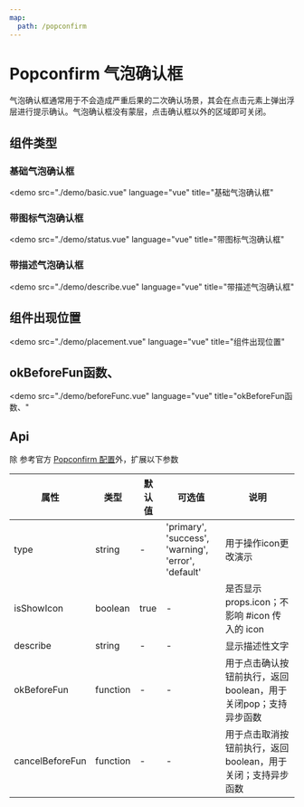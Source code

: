 ```yaml
---
map:
  path: /popconfirm
---
```


# Popconfirm 气泡确认框

气泡确认框通常用于不会造成严重后果的二次确认场景，其会在点击元素上弹出浮层进行提示确认。气泡确认框没有蒙层，点击确认框以外的区域即可关闭。

## 组件类型

### 基础气泡确认框

<demo src="./demo/basic.vue"
  language="vue"
  title="基础气泡确认框"
  >
</demo>

### 带图标气泡确认框

<demo src="./demo/status.vue"
  language="vue"
  title="带图标气泡确认框"
  >
</demo>

### 带描述气泡确认框

<demo src="./demo/describe.vue"
  language="vue"
  title="带描述气泡确认框"
  >
</demo>

## 组件出现位置

<demo src="./demo/placement.vue"
  language="vue"
  title="组件出现位置"
  >
</demo>

## okBeforeFun函数、

<demo src="./demo/beforeFunc.vue"
  language="vue"
  title="okBeforeFun函数、"
  >
</demo>


## Api

除 参考官方 [Popconfirm 配置](https://2x.antdv.com/components/popconfirm-cn#API)外，扩展以下参数

| 属性               | 类型                                                      | 默认值  | 可选值 | 说明                     |
| ------------------ | --------------------------------------------------------- | ------- | ------ | ------------------------ |
| type      | string                                              | -  |  'primary', 'success', 'warning', 'error', 'default'      | 用于操作icon更改演示 |
| isShowIcon      | boolean                                              |  true  |  -      | 是否显示props.icon；不影响 #icon 传入的 icon |
| describe      | string                                              | -  |  -      | 显示描述性文字 |
| okBeforeFun      | function                                              | -  |  -      | 用于点击确认按钮前执行，返回boolean，用于关闭pop；支持异步函数 |
| cancelBeforeFun      | function                                              | -  |  -      | 用于点击取消按钮前执行，返回boolean，用于关闭；支持异步函数  |
